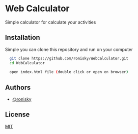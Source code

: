 
# Web Calculator

Simple calculator for calculate your activities




## Installation

Simple you can clone this repository and run on your computer

```bash
  git clone https://github.com/ronisky/WebCalculator.git
  cd WebCalculator
  
  open index.html file (double click or open on browser)
```
    
## Authors

- [@ronisky](https://www.github.com/ronisky)


## License

[MIT](https://choosealicense.com/licenses/mit/)

